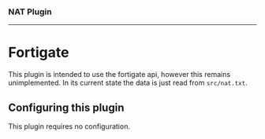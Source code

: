 ### NAT Plugin
---
# Fortigate

This plugin is intended to use the fortigate api, however this remains unimplemented. 
In its current state the data is just read from `src/nat.txt`.

## Configuring this plugin

This plugin requires no configuration.